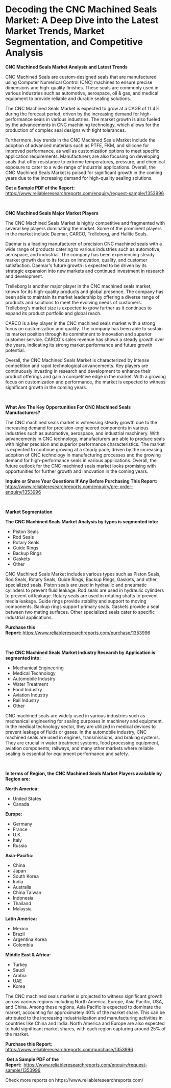 <p><h1>Decoding the CNC Machined Seals Market: A Deep Dive into the Latest Market Trends, Market Segmentation, and Competitive Analysis</h1></p><p><strong>CNC Machined Seals Market Analysis and Latest Trends</strong></p>
<p><p>CNC Machined Seals are custom-designed seals that are manufactured using Computer Numerical Control (CNC) machines to ensure precise dimensions and high-quality finishes. These seals are commonly used in various industries such as automotive, aerospace, oil & gas, and medical equipment to provide reliable and durable sealing solutions.</p><p>The CNC Machined Seals Market is expected to grow at a CAGR of 11.4% during the forecast period, driven by the increasing demand for high-performance seals in various industries. The market growth is also fueled by the advancements in CNC machining technology, which allows for the production of complex seal designs with tight tolerances.</p><p>Furthermore, key trends in the CNC Machined Seals Market include the adoption of advanced materials such as PTFE, FKM, and silicone for improved performance, as well as customization options to meet specific application requirements. Manufacturers are also focusing on developing seals that offer resistance to extreme temperatures, pressure, and chemical exposure to cater to a wide range of industrial applications. Overall, the CNC Machined Seals Market is poised for significant growth in the coming years due to the increasing demand for high-quality sealing solutions.</p></p>
<p><strong>Get a Sample PDF of the Report:&nbsp;</strong> <a href="https://www.reliableresearchreports.com/enquiry/request-sample/1353996">https://www.reliableresearchreports.com/enquiry/request-sample/1353996</a></p>
<p>&nbsp;</p>
<p><strong>CNC Machined Seals Major Market Players</strong></p>
<p><p>The CNC Machined Seals Market is highly competitive and fragmented with several key players dominating the market. Some of the prominent players in the market include Daemar, CARCO, Trelleborg, and Hallite Seals.</p><p>Daemar is a leading manufacturer of precision CNC machined seals with a wide range of products catering to various industries such as automotive, aerospace, and industrial. The company has been experiencing steady market growth due to its focus on innovation, quality, and customer satisfaction. Daemar's future growth is expected to be driven by its strategic expansion into new markets and continued investment in research and development.</p><p>Trelleborg is another major player in the CNC machined seals market, known for its high-quality products and global presence. The company has been able to maintain its market leadership by offering a diverse range of products and solutions to meet the evolving needs of customers. Trelleborg's market size is expected to grow further as it continues to expand its product portfolio and global reach.</p><p>CARCO is a key player in the CNC machined seals market with a strong focus on customization and quality. The company has been able to sustain its market position through its commitment to innovation and superior customer service. CARCO's sales revenue has shown a steady growth over the years, indicating its strong market performance and future growth potential.</p><p>Overall, the CNC Machined Seals Market is characterized by intense competition and rapid technological advancements. Key players are continuously investing in research and development to enhance their product offerings and gain a competitive edge in the market. With a growing focus on customization and performance, the market is expected to witness significant growth in the coming years.</p></p>
<p>&nbsp;</p>
<p><strong>What Are The Key Opportunities For CNC Machined Seals Manufacturers?</strong></p>
<p><p>The CNC machined seals market is witnessing steady growth due to the increasing demand for precision-engineered components in various industries such as automotive, aerospace, and industrial machinery. With advancements in CNC technology, manufacturers are able to produce seals with higher precision and superior performance characteristics. The market is expected to continue growing at a steady pace, driven by the increasing adoption of CNC technology in manufacturing processes and the growing demand for high-performance seals in various applications. Overall, the future outlook for the CNC machined seals market looks promising with opportunities for further growth and innovation in the coming years.</p></p>
<p><strong>Inquire or Share Your Questions If Any Before Purchasing This Report:</strong> <a href="https://www.reliableresearchreports.com/enquiry/pre-order-enquiry/1353996">https://www.reliableresearchreports.com/enquiry/pre-order-enquiry/1353996</a></p>
<p>&nbsp;</p>
<p><strong>Market Segmentation</strong></p>
<p><strong>The CNC Machined Seals Market Analysis by types is segmented into:</strong></p>
<p><ul><li>Piston Seals</li><li>Rod Seals</li><li>Rotary Seals</li><li>Guide Rings</li><li>Backup Rings</li><li>Gaskets</li><li>Other</li></ul></p>
<p><p>CNC Machined Seals Market includes various types such as Piston Seals, Rod Seals, Rotary Seals, Guide Rings, Backup Rings, Gaskets, and other specialized seals. Piston seals are used in hydraulic and pneumatic cylinders to prevent fluid leakage. Rod seals are used in hydraulic cylinders to prevent oil leakage. Rotary seals are used in rotating shafts to prevent media leakage. Guide rings provide stability and support to moving components. Backup rings support primary seals. Gaskets provide a seal between two mating surfaces. Other specialized seals cater to specific industrial applications.</p></p>
<p><strong>Purchase this Report:&nbsp;</strong><a href="https://www.reliableresearchreports.com/purchase/1353996">https://www.reliableresearchreports.com/purchase/1353996</a></p>
<p>&nbsp;</p>
<p><strong>The CNC Machined Seals Market Industry Research by Application is segmented into:</strong></p>
<p><ul><li>Mechanical Engineering</li><li>Medical Technology</li><li>Automobile Industry</li><li>Water Treatment</li><li>Food Industry</li><li>Aviation Industry</li><li>Rail Industry</li><li>Other</li></ul></p>
<p><p>CNC machined seals are widely used in various industries such as mechanical engineering for sealing purposes in machinery and equipment. In the medical technology sector, they are utilized in medical devices to prevent leakage of fluids or gases. In the automobile industry, CNC machined seals are used in engines, transmissions, and braking systems. They are crucial in water treatment systems, food processing equipment, aviation components, railways, and many other markets where reliable sealing is essential for equipment performance and safety.</p></p>
<p>&nbsp;</p>
<p><strong>In terms of Region, the CNC Machined Seals Market Players available by Region are:</strong></p>
<p>
    <p> <strong> North America: </strong>
        <ul>
            <li>United States</li>
            <li>Canada</li>
        </ul>
        </p> 
    <p> <strong> Europe: </strong>
        <ul>
            <li>Germany</li>
            <li>France</li>
            <li>U.K.</li>
            <li>Italy</li>
            <li>Russia</li>
        </ul>
        </p> 
    <p> <strong> Asia-Pacific: </strong>
        <ul>
            <li>China</li>
            <li>Japan</li>
            <li>South Korea</li>
            <li>India</li>
            <li>Australia</li>
            <li>China Taiwan</li>
            <li>Indonesia</li>
            <li>Thailand</li>
            <li>Malaysia</li>
        </ul>
        </p> 
    <p> <strong> Latin America: </strong>
        <ul>
            <li>Mexico</li>
            <li>Brazil</li>
            <li>Argentina Korea</li>
            <li>Colombia</li>
        </ul>
        </p> 
    <p> <strong> Middle East & Africa: </strong>
        <ul>
            <li>Turkey</li>
            <li>Saudi</li>
            <li>Arabia</li>
            <li>UAE</li>
            <li>Korea</li>
        </ul>
    </p>
    </p>
<p><p>The CNC machined seals market is projected to witness significant growth across various regions including North America, Europe, Asia Pacific, USA, and China. Among these regions, Asia Pacific is expected to dominate the market, accounting for approximately 40% of the market share. This can be attributed to the increasing industrialization and manufacturing activities in countries like China and India. North America and Europe are also expected to hold significant market shares, with each region capturing around 25% of the market.</p></p>
<p><strong>Purchase this Report: </strong><a href="https://www.reliableresearchreports.com/purchase/1353996">https://www.reliableresearchreports.com/purchase/1353996</a></p>
<p>&nbsp;<strong>Get a Sample PDF of the Report:&nbsp;&nbsp;</strong><a href="https://www.reliableresearchreports.com/enquiry/request-sample/1353996">https://www.reliableresearchreports.com/enquiry/request-sample/1353996</a></p>
<p><strong></strong></p>
<p>Check more reports on https://www.reliableresearchreports.com/</p>